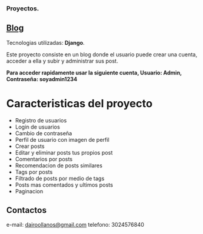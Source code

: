### Proyectos.

## [Blog](http://dairo.pythonanywhere.com/)
Tecnologias utilizadas: **Django**.

Este proyecto consiste en un blog donde el usuario puede crear una cuenta, acceder a ella y subir y administrar sus post.

**Para acceder rapidamente usar la siguiente cuenta, Usuario: Admin, Contraseña: soyadmin1234**

# Caracteristicas del proyecto
- Registro de usuarios
- Login de usuarios
- Cambio de contraseña
- Perfil de usuario con imagen de perfil
- Crear posts
- Editar y eliminar posts tus propios post
- Comentarios por posts
- Recomendacion de posts similares
- Tags por posts
- Filtrado de posts por medio de tags
- Posts mas comentados y ultimos posts
- Paginacion


## Contactos
e-mail: dairoollanos@gmail.com
telefono: 3024576840

